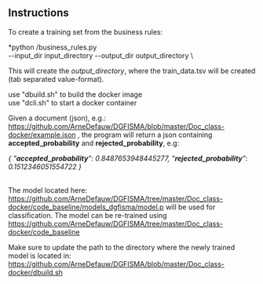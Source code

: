Instructions
------------

To create a training set from the business rules:

*python /business_rules.py \
--input_dir   input_directory
--output_dir  output_directory \

This will create the *output_directory*, where the train_data.tsv will be created (tab separated value-format). 

use "dbuild.sh" to build the docker image <br />
use "dcli.sh" to start a docker container

Given a document (json), e.g.: https://github.com/ArneDefauw/DGFISMA/blob/master/Doc_class-docker/example.json , the program will return a json containing **accepted_probability** and **rejected_probability**, e.g:

<em>
{
    "<strong>accepted_probability</strong>": 0.8487653948445277,
    "<strong>rejected_probability</strong>": 0.1512346051554722
}
</em>

<br />
<br />

The model located here: https://github.com/ArneDefauw/DGFISMA/tree/master/Doc_class-docker/code_baseline/models_dgfisma/model.p will be used for classification. The model can be re-trained using https://github.com/ArneDefauw/DGFISMA/tree/master/Doc_class-docker/code_baseline

Make sure to update the path to the directory where the newly trained model is located in:
https://github.com/ArneDefauw/DGFISMA/blob/master/Doc_class-docker/dbuild.sh

